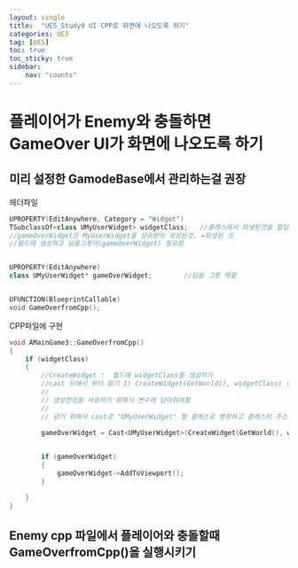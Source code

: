 ```yaml
---
layout: single
title:  "UE5_Study9 UI CPP로 화면에 나오도록 하기"
categories: UE5
tag: [UE5]
toc: true
toc_sticky: true
sidebar:
    nav: "counts"
---
```


# 플레이어가 Enemy와 충돌하면 GameOver UI가 화면에 나오도록 하기 

## 미리 설정한 GamodeBase에서 관리하는걸 권장

헤더파일   

```cpp
UPROPERTY(EditAnywhere, Category = "Widget")
TSubclassOf<class UMyUserWidget> widgetClass;	//클래스에서 파생된것을 할당하는 역할
//gameOverWidget은 MyUserWidget을 상속받아 생성된것. =파생된 것
//월드에 생성하고 담을그릇이(gameOverWidget) 필요함


UPROPERTY(EditAnywhere)
class UMyUserWidget* gameOverWidget;		//담을 그릇 역할


UFUNCTION(BlueprintCallable)
void GameOverfromCpp();
```  
  
  


CPP파일에 구현 
  

```cpp
void AMainGame3::GameOverfromCpp()
{
	if (widgetClass)
	{
		//CreateWidget :  월드에 widgetClass를 생성하기  
		//cast 뒤에서 부터 읽기 1) CreateWidget(GetWorld(), widgetClass) 생성하고  2)"UMyUserWidget"으로 형변환
		// 
		// 생성한것을 사용하기 위해서 변수에 담아줘야함
		// 
		// 담기 위해서 cast로 "UMyUserWidget" 형 클래스로 변환하고 클래스의 주소를 대입
        
		gameOverWidget = Cast<UMyUserWidget>(CreateWidget(GetWorld(), widgetClass));


		if (gameOverWidget)
		{
			gameOverWidget->AddToViewport();
		}

	}
}
```
  

## Enemy cpp 파일에서 플레이어와 충돌할때 GameOverfromCpp()을 실행시키기
